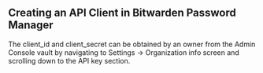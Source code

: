 
## Creating an API Client in Bitwarden Password Manager

The client_id and client_secret can be obtained by an owner from the Admin Console vault by navigating to Settings → Organization info screen and scrolling down to the API key section.

